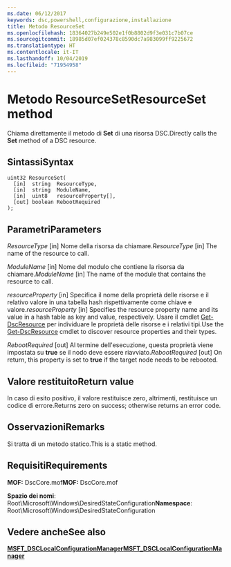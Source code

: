 ```yaml
---
ms.date: 06/12/2017
keywords: dsc,powershell,configurazione,installazione
title: Metodo ResourceSet
ms.openlocfilehash: 18364027b249e502e1f0b8802d9f3e031c7b07ce
ms.sourcegitcommit: 18985d07ef024378c8590dc7a983099ff9225672
ms.translationtype: HT
ms.contentlocale: it-IT
ms.lasthandoff: 10/04/2019
ms.locfileid: "71954958"
---
```

# <a name="resourceset-method"></a><span data-ttu-id="45849-103">Metodo ResourceSet</span><span class="sxs-lookup"><span data-stu-id="45849-103">ResourceSet method</span></span>

<span data-ttu-id="45849-104">Chiama direttamente il metodo di **Set** di una risorsa DSC.</span><span class="sxs-lookup"><span data-stu-id="45849-104">Directly calls the **Set** method of a DSC resource.</span></span>

## <a name="syntax"></a><span data-ttu-id="45849-105">Sintassi</span><span class="sxs-lookup"><span data-stu-id="45849-105">Syntax</span></span>

```mof
uint32 ResourceSet(
  [in]  string  ResourceType,
  [in]  string  ModuleName,
  [in]  uint8   resourceProperty[],
  [out] boolean RebootRequired
);
```

## <a name="parameters"></a><span data-ttu-id="45849-106">Parametri</span><span class="sxs-lookup"><span data-stu-id="45849-106">Parameters</span></span>

<span data-ttu-id="45849-107">*ResourceType* \[in\] Nome della risorsa da chiamare.</span><span class="sxs-lookup"><span data-stu-id="45849-107">*ResourceType* \[in\] The name of the resource to call.</span></span>

<span data-ttu-id="45849-108">*ModuleName* \[in\] Nome del modulo che contiene la risorsa da chiamare.</span><span class="sxs-lookup"><span data-stu-id="45849-108">*ModuleName* \[in\] The name of the module that contains the resource to call.</span></span>

<span data-ttu-id="45849-109">*resourceProperty* \[in\] Specifica il nome della proprietà delle risorse e il relativo valore in una tabella hash rispettivamente come chiave e valore.</span><span class="sxs-lookup"><span data-stu-id="45849-109">*resourceProperty* \[in\] Specifies the resource property name and its value in a hash table as key and value, respectively.</span></span> <span data-ttu-id="45849-110">Usare il cmdlet [Get-DscResource](/powershell/module/PSDesiredStateConfiguration/Get-DscResource) per individuare le proprietà delle risorse e i relativi tipi.</span><span class="sxs-lookup"><span data-stu-id="45849-110">Use the [Get-DscResource](/powershell/module/PSDesiredStateConfiguration/Get-DscResource) cmdlet to discover resource properties and their types.</span></span>

<span data-ttu-id="45849-111">*RebootRequired* \[out\] Al termine dell'esecuzione, questa proprietà viene impostata su **true** se il nodo deve essere riavviato.</span><span class="sxs-lookup"><span data-stu-id="45849-111">*RebootRequired* \[out\] On return, this property is set to **true** if the target node needs to be rebooted.</span></span>

## <a name="return-value"></a><span data-ttu-id="45849-112">Valore restituito</span><span class="sxs-lookup"><span data-stu-id="45849-112">Return value</span></span>

<span data-ttu-id="45849-113">In caso di esito positivo, il valore restituisce zero, altrimenti, restituisce un codice di errore.</span><span class="sxs-lookup"><span data-stu-id="45849-113">Returns zero on success; otherwise returns an error code.</span></span>

## <a name="remarks"></a><span data-ttu-id="45849-114">Osservazioni</span><span class="sxs-lookup"><span data-stu-id="45849-114">Remarks</span></span>

<span data-ttu-id="45849-115">Si tratta di un metodo statico.</span><span class="sxs-lookup"><span data-stu-id="45849-115">This is a static method.</span></span>

## <a name="requirements"></a><span data-ttu-id="45849-116">Requisiti</span><span class="sxs-lookup"><span data-stu-id="45849-116">Requirements</span></span>

<span data-ttu-id="45849-117">**MOF:** DscCore.mof</span><span class="sxs-lookup"><span data-stu-id="45849-117">**MOF:** DscCore.mof</span></span>

<span data-ttu-id="45849-118">**Spazio dei nomi**: Root\Microsoft\Windows\DesiredStateConfiguration</span><span class="sxs-lookup"><span data-stu-id="45849-118">**Namespace**: Root\Microsoft\Windows\DesiredStateConfiguration</span></span>

## <a name="see-also"></a><span data-ttu-id="45849-119">Vedere anche</span><span class="sxs-lookup"><span data-stu-id="45849-119">See also</span></span>

[<span data-ttu-id="45849-120">**MSFT_DSCLocalConfigurationManager**</span><span class="sxs-lookup"><span data-stu-id="45849-120">**MSFT_DSCLocalConfigurationManager**</span></span>](msft-dsclocalconfigurationmanager.md)
